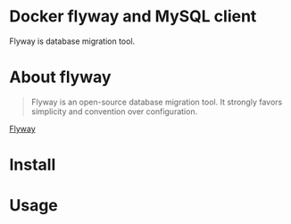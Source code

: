 # Docker flyway and MySQL client

Flyway is database migration tool.

# About flyway

> Flyway is an open-source database migration tool. It strongly favors simplicity and convention over configuration.

[Flyway](https://flywaydb.org/)

# Install

# Usage
